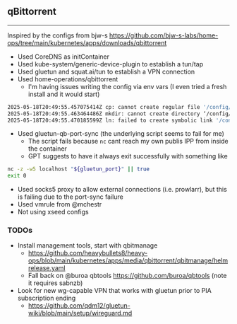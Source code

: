 ## qBittorrent
---

Inspired by the configs from bjw-s https://github.com/bjw-s-labs/home-ops/tree/main/kubernetes/apps/downloads/qbittorrent
- Used CoreDNS as initContainer
- Used kube-system/generic-device-plugin to establish a tun/tap
- Used gluetun and squat.ai/tun to establish a VPN connection
- Used home-operations/qbittorrent
  - I'm having issues writing the config via env vars (I even tried a fresh install and it would start)
```bash
2025-05-18T20:49:55.457075414Z cp: cannot create regular file '/config/qBittorrent/qBittorrent.conf': Permission denied
2025-05-18T20:49:55.463464486Z mkdir: cannot create directory ‘/config/qBittorrent/logs’: Permission denied
2025-05-18T20:49:55.470185599Z ln: failed to create symbolic link '/config/qBittorrent/logs/qbittorrent.log': No such file or directory
```
- Used gluetun-qb-port-sync (the underlying script seems to fail for me)
  - The script fails because `nc` cant reach my own publis IPP from inside the container
  - GPT suggests to have it always exit successfully with something like
```bash
nc -z -w5 localhost "${gluetun_port}" || true
exit 0
```
- Used socks5 proxy to allow external connections (i.e. prowlarr), but this is failing due to the port-sync failure
- Used vmrule from @mchestr
- Not using xseed configs

### TODOs
- Install management tools, start with qbitmanage
  - https://github.com/heavybullets8/heavy-ops/blob/main/kubernetes/apps/media/qbittorrent/qbitmanage/helmrelease.yaml
  - Fall back on @buroa qbtools https://github.com/buroa/qbtools (note it requires sabnzb)
- Look for new wg-capable VPN that works with gluetun prior to PIA subscription ending
  - https://github.com/qdm12/gluetun-wiki/blob/main/setup/wireguard.md